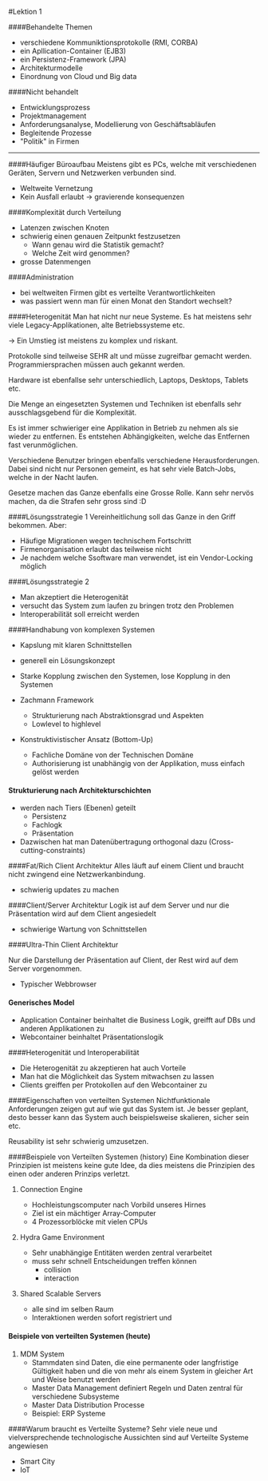#Lektion 1

####Behandelte Themen
* verschiedene Kommuniktionsprotokolle (RMI, CORBA)
* ein Apllication-Container (EJB3)
* ein Persistenz-Framework (JPA)
* Architekturmodelle
* Einordnung von Cloud und Big data

####Nicht behandelt
* Entwicklungsprozess
* Projektmanagement
* Anforderungsanalyse, Modellierung von Geschäftsabläufen
* Begleitende Prozesse
* "Politik" in Firmen

----

####Häufiger Büroaufbau
Meistens gibt es PCs, welche mit verschiedenen Geräten, Servern und Netzwerken verbunden sind.
* Weltweite Vernetzung 
* Kein Ausfall erlaubt -> gravierende konsequenzen

####Komplexität durch Verteilung
* Latenzen zwischen Knoten
* schwierig einen genauen Zeitpunkt festzusetzen
	* Wann genau wird die Statistik gemacht?
	* Welche Zeit wird genommen?
* grosse Datenmengen

####Administration
* bei weltweiten Firmen gibt es verteilte Verantwortlichkeiten
* was passiert wenn man für einen Monat den Standort wechselt?

####Heterogenität
Man hat nicht nur neue Systeme. Es hat meistens sehr viele Legacy-Applikationen, alte Betriebssysteme etc.

-> Ein Umstieg ist meistens zu komplex und riskant.

Protokolle sind teilweise SEHR alt und müsse zugreifbar gemacht werden.
Programmiersprachen müssen auch gekannt werden.

Hardware ist ebenfallse sehr unterschiedlich, Laptops, Desktops, Tablets etc.

Die Menge an eingesetzten Systemen und Techniken ist ebenfalls sehr ausschlagsgebend für die Komplexität.

Es ist immer schwieriger eine Applikation in Betrieb zu nehmen als sie wieder zu entfernen. Es entstehen Abhängigkeiten, welche das Entfernen fast verunmöglichen.


Verschiedene Benutzer bringen ebenfalls verschiedene Herausforderungen. Dabei sind nicht nur Personen gemeint, es hat sehr viele Batch-Jobs, welche in der Nacht laufen.

Gesetze machen das Ganze ebenfalls eine Grosse Rolle. Kann sehr nervös machen, da die Strafen sehr gross sind :D

####Lösungsstrategie 1
Vereinheitlichung soll das Ganze in den Griff bekommen.
Aber:
* Häufige Migrationen wegen technischem Fortschritt
* Firmenorganisation erlaubt das teilweise nicht
* Je nachdem welche Ssoftware man verwendet, ist ein Vendor-Locking möglich

####Lösungsstrategie 2
* Man akzeptiert die Heterogenität
* versucht das System zum laufen zu bringen trotz den Problemen
* Interoperabilität soll erreicht werden


####Handhabung von komplexen Systemen
* Kapslung mit klaren Schnittstellen
* generell ein Lösungskonzept
* Starke Kopplung zwischen den Systemen, lose Kopplung in den Systemen
* Zachmann Framework
	* Strukturierung nach Abstraktionsgrad und Aspekten
	* Lowlevel to highlevel

* Konstruktivistischer Ansatz (Bottom-Up)
	* Fachliche Domäne von der Technischen Domäne
	* Authorisierung ist unabhängig von der Applikation, muss einfach gelöst werden

#### Strukturierung nach Architekturschichten
* werden nach Tiers (Ebenen) geteilt
	* Persistenz
	* Fachlogk
	* Präsentation
* Dazwischen hat man Datenübertragung orthogonal dazu (Cross-cutting-constraints)

####Fat/Rich Client Architektur
Alles läuft auf einem Client und braucht nicht zwingend eine Netzwerkanbindung.
* schwierig updates zu machen

####Client/Server Architektur
Logik ist auf dem Server und nur die Präsentation wird auf dem Client
angesiedelt
* schwierige Wartung von Schnittstellen

####Ultra-Thin Client Architektur

Nur die Darstellung der Präsentation auf Client, der Rest wird auf dem Server vorgenommen.
* Typischer Webbrowser

#### Generisches Model
* Application Container beinhaltet die Business Logik, greifft auf DBs und anderen Applikationen zu
* Webcontainer beinhaltet Präsentationslogik

####Heterogenität und Interoperabilität
* Die Heterogenität zu akzeptieren hat auch Vorteile
* Man hat die Möglichkeit das System mitwachsen zu lassen
* Clients greiffen per Protokollen auf den Webcontainer zu

####Eigenschaften von verteilten Systemen
Nichtfunktionale Anforderungen zeigen gut auf wie gut das System ist.
Je besser geplant, desto besser kann das System auch beispielsweise skalieren, sicher sein etc.

Reusability ist sehr schwierig umzusetzen.


####Beispiele von Verteilten Systemen (history)
Eine Kombination dieser Prinzipien ist meistens keine gute Idee, da dies meistens die Prinzipien des einen oder anderen Prinzips verletzt.

1. Connection Engine
	* Hochleistungscomputer nach Vorbild unseres Hirnes
	* Ziel ist ein mächtiger Array-Computer
	* 4 Prozessorblöcke mit vielen CPUs

1. Hydra Game Environment
	* Sehr unabhängige Entitäten werden zentral verarbeitet
	* muss sehr schnell Entscheidungen treffen können
		* collision
		* interaction
1. Shared Scalable Servers
	* alle sind im selben Raum
	* Interaktionen werden sofort registriert und 

#### Beispiele von verteilten Systemen (heute)
1. MDM System
	* Stammdaten sind Daten, die eine permanente oder langfristige Gültigkeit haben und die von mehr als einem System in gleicher Art und Weise benutzt werden
	* Master Data Management definiert Regeln und Daten zentral für verschiedene Subsysteme
	* Master Data Distribution Processe
	* Beispiel: ERP Systeme

####Warum braucht es Verteilte Systeme?
Sehr viele neue und vielversprechende technologische Aussichten sind auf Verteilte Systeme angewiesen
* Smart City
* IoT
